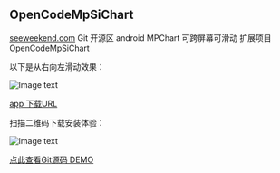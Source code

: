 ## OpenCodeMpSiChart

 [seeweekend.com](http://seeweekend.com) Git 开源区 android MPChart 可跨屏幕可滑动 扩展项目 OpenCodeMpSiChart

以下是从右向左滑动效果：


![Image text](http://vpcpublic.oss-cn-beijing.aliyuncs.com/publicshar/mp1_gif.gif)


[app 下载URL](http://vpcpublic.oss-cn-beijing.aliyuncs.com/publicshar/MpSiChart.apk)



扫描二维码下载安装体验：

![Image text](http://vpcpublic.oss-cn-beijing.aliyuncs.com/publicshar/MpSiChartAppDowns.png)

 [点此查看Git源码 DEMO](http://47.94.146.234/git/)
 
 
  
  